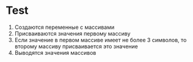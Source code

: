 # Test
1) Создаются переменные с массивами
2) Присваиваются значения первому массиву
3) Если значение в первом массиве имеет не более 3 символов, то второму массиву присваивается это значение 
4) Выводятся значения массивов





